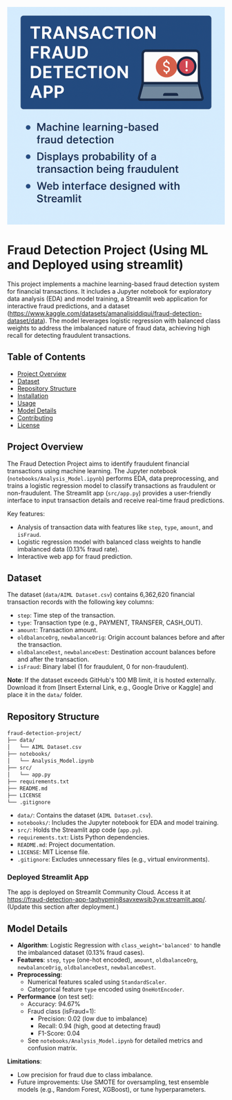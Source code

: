 ![Fraud Detection App](https://github.com/Kurra-Srinivas/Fraud-Detection-app/blob/main/Fraud%20Detection%20App%20image.png)
# Fraud Detection Project (Using ML and Deployed using streamlit)

This project implements a machine learning-based fraud detection system for financial transactions. It includes a Jupyter notebook for exploratory data analysis (EDA) and model training, a Streamlit web application for interactive fraud predictions, and a dataset (https://www.kaggle.com/datasets/amanalisiddiqui/fraud-detection-dataset/data). The model leverages logistic regression with balanced class weights to address the imbalanced nature of fraud data, achieving high recall for detecting fraudulent transactions.

## Table of Contents
- [Project Overview](#project-overview)
- [Dataset](#dataset)
- [Repository Structure](#repository-structure)
- [Installation](#installation)
- [Usage](#usage)
- [Model Details](#model-details)
- [Contributing](#contributing)
- [License](#license)

## Project Overview
The Fraud Detection Project aims to identify fraudulent financial transactions using machine learning. The Jupyter notebook (`notebooks/Analysis_Model.ipynb`) performs EDA, data preprocessing, and trains a logistic regression model to classify transactions as fraudulent or non-fraudulent. The Streamlit app (`src/app.py`) provides a user-friendly interface to input transaction details and receive real-time fraud predictions.

Key features:
- Analysis of transaction data with features like `step`, `type`, `amount`, and `isFraud`.
- Logistic regression model with balanced class weights to handle imbalanced data (0.13% fraud rate).
- Interactive web app for fraud prediction.

## Dataset
The dataset (`data/AIML Dataset.csv`) contains 6,362,620 financial transaction records with the following key columns:
- `step`: Time step of the transaction.
- `type`: Transaction type (e.g., PAYMENT, TRANSFER, CASH_OUT).
- `amount`: Transaction amount.
- `oldbalanceOrg`, `newbalanceOrig`: Origin account balances before and after the transaction.
- `oldbalanceDest`, `newbalanceDest`: Destination account balances before and after the transaction.
- `isFraud`: Binary label (1 for fraudulent, 0 for non-fraudulent).

**Note**: If the dataset exceeds GitHub's 100 MB limit, it is hosted externally. Download it from [Insert External Link, e.g., Google Drive or Kaggle] and place it in the `data/` folder.

## Repository Structure
```
fraud-detection-project/
├── data/
│   └── AIML Dataset.csv
├── notebooks/
│   └── Analysis_Model.ipynb
├── src/
│   └── app.py
├── requirements.txt
├── README.md
├── LICENSE
└── .gitignore
```

- `data/`: Contains the dataset (`AIML Dataset.csv`).
- `notebooks/`: Includes the Jupyter notebook for EDA and model training.
- `src/`: Holds the Streamlit app code (`app.py`).
- `requirements.txt`: Lists Python dependencies.
- `README.md`: Project documentation.
- `LICENSE`: MIT License file.
- `.gitignore`: Excludes unnecessary files (e.g., virtual environments).

### Deployed Streamlit App
The app is deployed on Streamlit Community Cloud. Access it at https://fraud-detection-app-taqhypmjn8savxewsib3yw.streamlit.app/. (Update this section after deployment.)

## Model Details
- **Algorithm**: Logistic Regression with `class_weight='balanced'` to handle the imbalanced dataset (0.13% fraud cases).
- **Features**: `step`, `type` (one-hot encoded), `amount`, `oldbalanceOrg`, `newbalanceOrig`, `oldbalanceDest`, `newbalanceDest`.
- **Preprocessing**:
  - Numerical features scaled using `StandardScaler`.
  - Categorical feature `type` encoded using `OneHotEncoder`.
- **Performance** (on test set):
  - Accuracy: 94.67%
  - Fraud class (isFraud=1):
    - Precision: 0.02 (low due to imbalance)
    - Recall: 0.94 (high, good at detecting fraud)
    - F1-Score: 0.04
  - See `notebooks/Analysis_Model.ipynb` for detailed metrics and confusion matrix.

**Limitations**:
- Low precision for fraud due to class imbalance.
- Future improvements: Use SMOTE for oversampling, test ensemble models (e.g., Random Forest, XGBoost), or tune hyperparameters.


